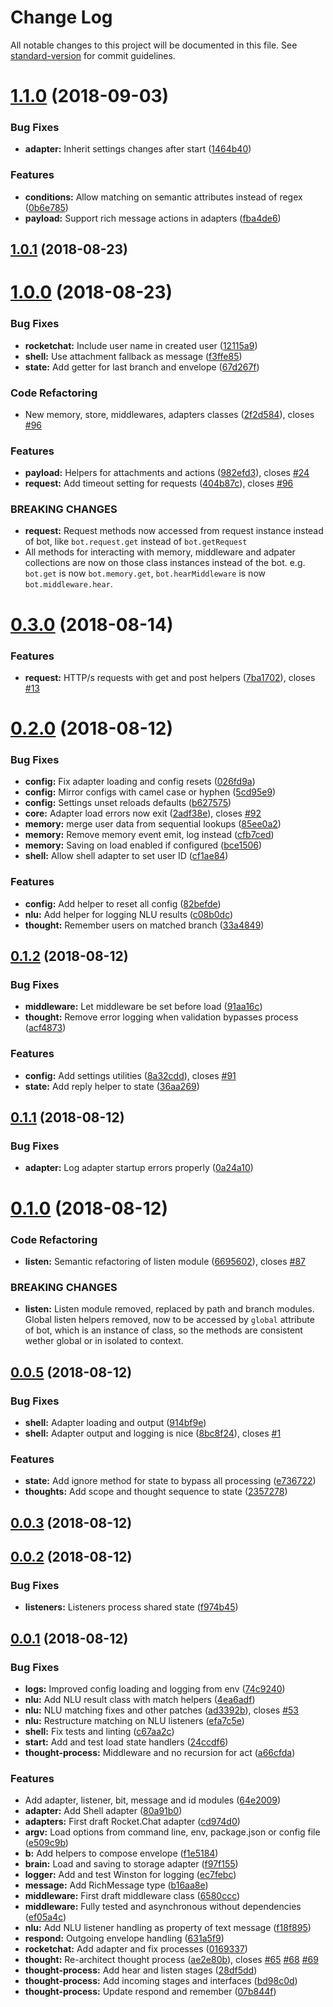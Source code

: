 # Change Log

All notable changes to this project will be documented in this file. See [standard-version](https://github.com/conventional-changelog/standard-version) for commit guidelines.

<a name="1.1.0"></a>
# [1.1.0](https://github.com/Amazebot/bbot/compare/v1.0.1...v1.1.0) (2018-09-03)


### Bug Fixes

* **adapter:** Inherit settings changes after start ([1464b40](https://github.com/Amazebot/bbot/commit/1464b40))


### Features

* **conditions:** Allow matching on semantic attributes instead of regex ([0b6e785](https://github.com/Amazebot/bbot/commit/0b6e785))
* **payload:** Support rich message actions in adapters ([fba4de6](https://github.com/Amazebot/bbot/commit/fba4de6))



<a name="1.0.1"></a>
## [1.0.1](https://github.com/Amazebot/bbot/compare/v1.0.0...v1.0.1) (2018-08-23)



<a name="1.0.0"></a>
# [1.0.0](https://github.com/Amazebot/bbot/compare/v0.3.0...v1.0.0) (2018-08-23)


### Bug Fixes

* **rocketchat:** Include user name in created user ([12115a9](https://github.com/Amazebot/bbot/commit/12115a9))
* **shell:** Use attachment fallback as message ([f3ffe85](https://github.com/Amazebot/bbot/commit/f3ffe85))
* **state:** Add getter for last branch and envelope ([67d267f](https://github.com/Amazebot/bbot/commit/67d267f))


### Code Refactoring

* New memory, store, middlewares, adapters classes ([2f2d584](https://github.com/Amazebot/bbot/commit/2f2d584)), closes [#96](https://github.com/Amazebot/bbot/issues/96)


### Features

* **payload:** Helpers for attachments and actions ([982efd3](https://github.com/Amazebot/bbot/commit/982efd3)), closes [#24](https://github.com/Amazebot/bbot/issues/24)
* **request:** Add timeout setting for requests ([404b87c](https://github.com/Amazebot/bbot/commit/404b87c)), closes [#96](https://github.com/Amazebot/bbot/issues/96)


### BREAKING CHANGES

* **request:** Request methods now accessed from request instance instead of bot, like
`bot.request.get` instead of `bot.getRequest`
* All methods for interacting with memory, middleware and adpater collections are now
on those class instances instead of the bot. e.g. `bot.get` is now `bot.memory.get`,
`bot.hearMiddleware` is now `bot.middleware.hear`.



<a name="0.3.0"></a>
# [0.3.0](https://github.com/Amazebot/bbot/compare/v0.2.0...v0.3.0) (2018-08-14)


### Features

* **request:** HTTP/s requests with get and post helpers ([7ba1702](https://github.com/Amazebot/bbot/commit/7ba1702)), closes [#13](https://github.com/Amazebot/bbot/issues/13)



<a name="0.2.0"></a>
# [0.2.0](https://github.com/Amazebot/bbot/compare/v0.1.2...v0.2.0) (2018-08-12)


### Bug Fixes

* **config:** Fix adapter loading and config resets ([026fd9a](https://github.com/Amazebot/bbot/commit/026fd9a))
* **config:** Mirror configs with camel case or hyphen ([5cd95e9](https://github.com/Amazebot/bbot/commit/5cd95e9))
* **config:** Settings unset reloads defaults ([b627575](https://github.com/Amazebot/bbot/commit/b627575))
* **core:** Adapter load errors now exit ([2adf38e](https://github.com/Amazebot/bbot/commit/2adf38e)), closes [#92](https://github.com/Amazebot/bbot/issues/92)
* **memory:** merge user data from sequential lookups ([85ee0a2](https://github.com/Amazebot/bbot/commit/85ee0a2))
* **memory:** Remove memory event emit, log instead ([cfb7ced](https://github.com/Amazebot/bbot/commit/cfb7ced))
* **memory:** Saving on load enabled if configured ([bce1506](https://github.com/Amazebot/bbot/commit/bce1506))
* **shell:** Allow shell adapter to set user ID ([cf1ae84](https://github.com/Amazebot/bbot/commit/cf1ae84))


### Features

* **config:** Add helper to reset all config ([82befde](https://github.com/Amazebot/bbot/commit/82befde))
* **nlu:** Add helper for logging NLU results ([c08b0dc](https://github.com/Amazebot/bbot/commit/c08b0dc))
* **thought:** Remember users on matched branch ([33a4849](https://github.com/Amazebot/bbot/commit/33a4849))



<a name="0.1.2"></a>
## [0.1.2](https://github.com/Amazebot/bbot/compare/v0.1.1...v0.1.2) (2018-08-12)


### Bug Fixes

* **middleware:** Let middleware be set before load ([91aa16c](https://github.com/Amazebot/bbot/commit/91aa16c))
* **thought:** Remove error logging when validation bypasses process ([acf4873](https://github.com/Amazebot/bbot/commit/acf4873))


### Features

* **config:** Add settings utilities ([8a32cdd](https://github.com/Amazebot/bbot/commit/8a32cdd)), closes [#91](https://github.com/Amazebot/bbot/issues/91)
* **state:** Add reply helper to state ([36aa269](https://github.com/Amazebot/bbot/commit/36aa269))



<a name="0.1.1"></a>
## [0.1.1](https://github.com/Amazebot/bbot/compare/v0.1.0...v0.1.1) (2018-08-12)


### Bug Fixes

* **adapter:** Log adapter startup errors properly ([0a24a10](https://github.com/Amazebot/bbot/commit/0a24a10))



<a name="0.1.0"></a>
# [0.1.0](https://github.com/Amazebot/bbot/compare/v0.0.5...v0.1.0) (2018-08-12)


### Code Refactoring

* **listen:** Semantic refactoring of listen module ([6695602](https://github.com/Amazebot/bbot/commit/6695602)), closes [#87](https://github.com/Amazebot/bbot/issues/87)


### BREAKING CHANGES

* **listen:** Listen module removed, replaced by path and branch modules.
Global listen helpers removed, now to be accessed by `global` attribute of bot, which is an instance of class, so the methods are consistent wether global or in isolated to context.



<a name="0.0.5"></a>
## [0.0.5](https://github.com/Amazebot/bbot/compare/v0.0.3...v0.0.5) (2018-08-12)


### Bug Fixes

* **shell:** Adapter loading and output ([914bf9e](https://github.com/Amazebot/bbot/commit/914bf9e))
* **shell:** Adapter output and logging is nice ([8bc8f24](https://github.com/Amazebot/bbot/commit/8bc8f24)), closes [#1](https://github.com/Amazebot/bbot/issues/1)


### Features

* **state:** Add ignore method for state to bypass all processing ([e736722](https://github.com/Amazebot/bbot/commit/e736722))
* **thoughts:** Add scope and thought sequence to state ([2357278](https://github.com/Amazebot/bbot/commit/2357278))



<a name="0.0.3"></a>
## [0.0.3](https://github.com/Amazebot/bbot/compare/v0.0.2...v0.0.3) (2018-08-12)



<a name="0.0.2"></a>
## [0.0.2](https://github.com/Amazebot/bbot/compare/v0.0.1...v0.0.2) (2018-08-12)


### Bug Fixes

* **listeners:** Listeners process shared state ([f974b45](https://github.com/Amazebot/bbot/commit/f974b45))



<a name="0.0.1"></a>
## [0.0.1](https://github.com/Amazebot/bbot/compare/6580ccc...v0.0.1) (2018-08-12)


### Bug Fixes

* **logs:** Improved config loading and logging from env ([74c9240](https://github.com/Amazebot/bbot/commit/74c9240))
* **nlu:** Add NLU result class with match helpers ([4ea6adf](https://github.com/Amazebot/bbot/commit/4ea6adf))
* **nlu:** NLU matching fixes and other patches ([ad3392b](https://github.com/Amazebot/bbot/commit/ad3392b)), closes [#53](https://github.com/Amazebot/bbot/issues/53)
* **nlu:** Restructure matching on NLU listeners ([efa7c5e](https://github.com/Amazebot/bbot/commit/efa7c5e))
* **shell:** Fix tests and linting ([c67aa2c](https://github.com/Amazebot/bbot/commit/c67aa2c))
* **start:** Add and test load state handlers ([24ccdf6](https://github.com/Amazebot/bbot/commit/24ccdf6))
* **thought-process:** Middleware and no recursion for act ([a66cfda](https://github.com/Amazebot/bbot/commit/a66cfda))


### Features

* Add adapter, listener, bit, message and id modules ([64e2009](https://github.com/Amazebot/bbot/commit/64e2009))
* **adapter:** Add Shell adapter ([80a91b0](https://github.com/Amazebot/bbot/commit/80a91b0))
* **adapters:** First draft Rocket.Chat adapter ([cd974d0](https://github.com/Amazebot/bbot/commit/cd974d0))
* **argv:** Load options from command line, env, package.json or config file ([e509c9b](https://github.com/Amazebot/bbot/commit/e509c9b))
* **b:** Add helpers to compose envelope ([f1e5184](https://github.com/Amazebot/bbot/commit/f1e5184))
* **brain:** Load and saving to storage adapter ([f97f155](https://github.com/Amazebot/bbot/commit/f97f155))
* **logger:** Add and test Winston for logging ([ec7febc](https://github.com/Amazebot/bbot/commit/ec7febc))
* **message:** Add RichMessage type ([b16aa8e](https://github.com/Amazebot/bbot/commit/b16aa8e))
* **middleware:** First draft middleware class ([6580ccc](https://github.com/Amazebot/bbot/commit/6580ccc))
* **middleware:** Fully tested and asynchronous without dependencies ([ef05a4c](https://github.com/Amazebot/bbot/commit/ef05a4c))
* **nlu:** Add NLU listener handling as property of text message ([f18f895](https://github.com/Amazebot/bbot/commit/f18f895))
* **respond:** Outgoing envelope handling ([631a5f9](https://github.com/Amazebot/bbot/commit/631a5f9))
* **rocketchat:** Add adapter and fix processes ([0169337](https://github.com/Amazebot/bbot/commit/0169337))
* **thought:** Re-architect thought process ([ae2e80b](https://github.com/Amazebot/bbot/commit/ae2e80b)), closes [#65](https://github.com/Amazebot/bbot/issues/65) [#68](https://github.com/Amazebot/bbot/issues/68) [#69](https://github.com/Amazebot/bbot/issues/69)
* **thought-process:** Add hear and listen stages ([28df5dd](https://github.com/Amazebot/bbot/commit/28df5dd))
* **thought-process:** Add incoming stages and interfaces ([bd98c0d](https://github.com/Amazebot/bbot/commit/bd98c0d))
* **thought-process:** Update respond and remember ([07b844f](https://github.com/Amazebot/bbot/commit/07b844f))
